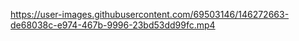 
https://user-images.githubusercontent.com/69503146/146272663-de68038c-e974-467b-9996-23bd53dd99fc.mp4
